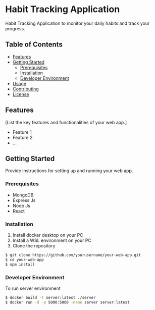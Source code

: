 # Habit Tracking Application

Habit Tracking Application to monitor your daily habits
and track your progress.

## Table of Contents
- [Features](#features)
- [Getting Started](#getting-started)
  - [Prerequisites](#prerequisites)
  - [Installation](#installation)
  - [Developer Environment](#developer-environment)
- [Usage](#usage)
- [Contributing](#contributing)
- [License](#license)

## Features

[List the key features and functionalities of your web app.]

- Feature 1
- Feature 2
- ...

## Getting Started

Provide instructions for setting up and running your web app.

### Prerequisites
- MongoDB
- Express Js
- Node Js
- React

### Installation

1. Install docker desktop on your PC
2. Install a WSL environment on your PC
3. Clone the repository
```bash
$ git clone https://github.com/yourusername/your-web-app.git
$ cd your-web-app
$ npm install
```
### Developer Environment
To run server environment
```bash
$ docker build -t server:latest ./server
$ docker run -d -p 5000:5000 -name server server:latest
```